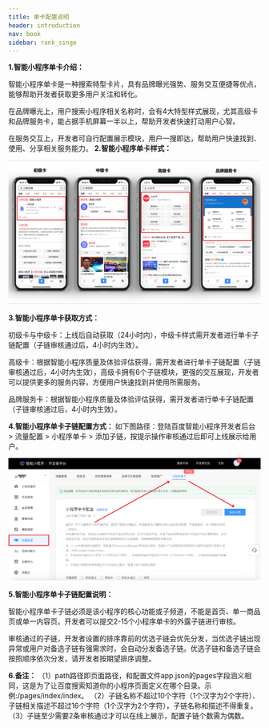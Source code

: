 ```yaml
---
title: 单卡配置说明
header: introduction
nav: book
sidebar: rank_singe
---
```

 

**1.智能小程序单卡介绍：**

智能小程序单卡是一种搜索特型卡片，具有品牌曝光强势、服务交互便捷等优点，能够帮助开发者获取更多用户关注和转化。

在品牌曝光上，用户搜索小程序相关名称时，会有4大特型样式展现，尤其高级卡和品牌服务卡，能占据手机屏幕一半以上，帮助开发者快速打动用户心智。

在服务交互上，开发者可自行配置展示模块，用户一搜即达，帮助用户快速找到、使用、分享相关服务能力。
**2.智能小程序单卡样式：**

![图片](../../img/introduction/rank/rank_single1.png)

**3.智能小程序单卡获取方式：**

初级卡与中级卡：上线后自动获取（24小时内），中级卡样式需开发者进行单卡子链配置（子链审核通过后，4小时内生效）。

高级卡：根据智能小程序质量及体验评估获得，需开发者进行单卡子链配置（子链审核通过后，4小时内生效），高级卡拥有6个子链模块，更强的交互展现，开发者可以提供更多的服务内容，方便用户快速找到并使用所需服务。

品牌服务卡：根据智能小程序质量及体验评估获得，需开发者进行单卡子链配置（子链审核通过后，4小时内生效）。

**4.智能小程序单卡子链配置方式：**
如下图路径：登陆百度智能小程序开发者后台 > 流量配置 > 小程序单卡 > 添加子链，按提示操作审核通过后即可上线展示给用户。

![图片](../../img/introduction/rank/rank_single2.png)

**5.智能小程序单卡子链配置说明：**

智能小程序单卡子链必须是该小程序的核心功能或子频道，不能是首页、单一商品页或单一内容页。开发者可以提交2-15个小程序单卡的外露子链进行审核。

审核通过的子链，开发者设置的排序靠前的优选子链会优先分发，当优选子链出现异常或用户对备选子链有强需求时，会自动分发备选子链。优选子链和备选子链会按照顺序依次分发，请开发者按期望排序调整。

**6.备注：**
（1）path路径即页面路径，和配置文件app.json的pages字段涵义相同，这是为了让百度搜索知道你的小程序页面定义在哪个目录。示例:/pages/index/index。
（2）子链名称不超过10个字符（1个汉字为2个字符）、子链相关描述不超过16个字符（1个汉字为2个字符），子链名称和描述不得重复。
（3）子链至少需要2条审核通过才可以在线上展示，配置子链个数需为偶数。


